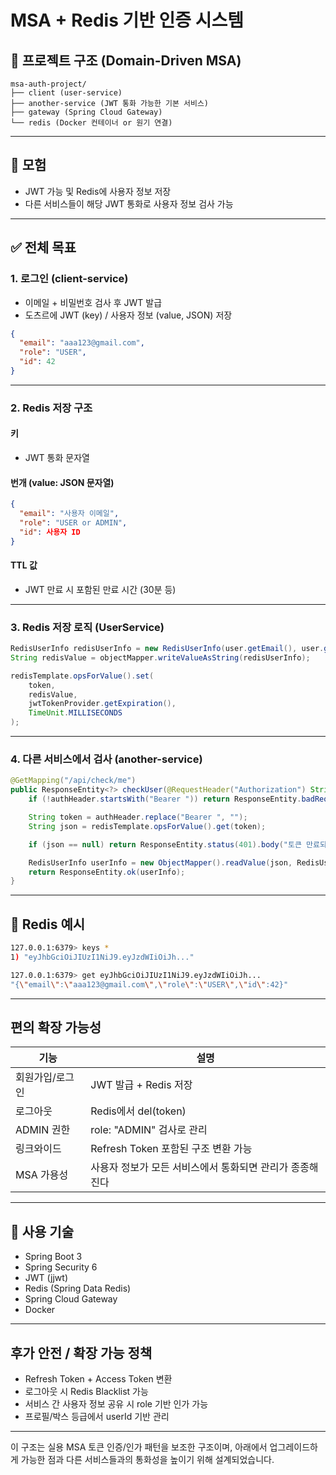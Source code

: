 # MSA + Redis 기반 인증 시스템

## 📌 프로젝트 구조 (Domain-Driven MSA)

```
msa-auth-project/
├── client (user-service)
├── another-service (JWT 통화 가능한 기본 서비스)
├── gateway (Spring Cloud Gateway)
└── redis (Docker 컨테이너 or 원기 연결)
```

---

## 🚀 모험

- JWT 가능 및 Redis에 사용자 정보 저장
- 다른 서비스들이 해당 JWT 통화로 사용자 정보 검사 가능

---

## ✅ 전체 목표

### 1. 로그인 (client-service)
- 이메일 + 비밀번호 검사 후 JWT 발급
- 도츠르에 JWT (key) / 사용자 정보 (value, JSON) 저장

```json
{
  "email": "aaa123@gmail.com",
  "role": "USER",
  "id": 42
}
```

---

### 2. Redis 저장 구조

#### 키
- JWT 통화 문자열

#### 번개 (value: JSON 문자열)
```json
{
  "email": "사용자 이메일",
  "role": "USER or ADMIN",
  "id": 사용자 ID
}
```

#### TTL 값
- JWT 만료 시 포함된 만료 시간 (30분 등)

---

### 3. Redis 저장 로직 (UserService)

```java
RedisUserInfo redisUserInfo = new RedisUserInfo(user.getEmail(), user.getRole(), user.getId());
String redisValue = objectMapper.writeValueAsString(redisUserInfo);

redisTemplate.opsForValue().set(
    token,
    redisValue,
    jwtTokenProvider.getExpiration(),
    TimeUnit.MILLISECONDS
);
```

---

### 4. 다른 서비스에서 검사 (another-service)

```java
@GetMapping("/api/check/me")
public ResponseEntity<?> checkUser(@RequestHeader("Authorization") String authHeader) {
    if (!authHeader.startsWith("Bearer ")) return ResponseEntity.badRequest().body("토큰 누락");

    String token = authHeader.replace("Bearer ", "");
    String json = redisTemplate.opsForValue().get(token);

    if (json == null) return ResponseEntity.status(401).body("토큰 만료되어있지 않음");

    RedisUserInfo userInfo = new ObjectMapper().readValue(json, RedisUserInfo.class);
    return ResponseEntity.ok(userInfo);
}
```

---

## 📂 Redis 예시

```bash
127.0.0.1:6379> keys *
1) "eyJhbGciOiJIUzI1NiJ9.eyJzdWIiOiJh..."

127.0.0.1:6379> get eyJhbGciOiJIUzI1NiJ9.eyJzdWIiOiJh...
"{\"email\":\"aaa123@gmail.com\",\"role\":\"USER\",\"id\":42}"
```

---

## 편의 확장 가능성

| 기능 | 설명 |
|--------|------|
| 회원가입/로그인 | JWT 발급 + Redis 저장 |
| 로그아웃 | Redis에서 del(token) |
| ADMIN 권한 | role: "ADMIN" 검사로 관리 |
| 링크와이드 | Refresh Token 포함된 구조 변환 가능 |
| MSA 가용성 | 사용자 정보가 모든 서비스에서 통화되면 관리가 종종해진다 |

---

## 🚜 사용 기술

- Spring Boot 3
- Spring Security 6
- JWT (jjwt)
- Redis (Spring Data Redis)
- Spring Cloud Gateway
- Docker

---

## 후가 안전 / 확장 가능 정책

- Refresh Token + Access Token 변환
- 로그아웃 시 Redis Blacklist 가능
- 서비스 간 사용자 정보 공유 시 role 기반 인가 가능
- 프로필/박스 등급에서 userId 기반 관리

---

이 구조는 실용 MSA 토큰 인증/인가 패턴을 보조한 구조이며,
아래에서 업그레이드하게 가능한 점과 다른 서비스들과의 통화성을 높이기 위해 설계되었습니다.

